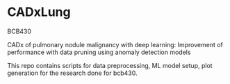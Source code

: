 # CADxLung
BCB430 <br />

CADx of pulmonary nodule malignancy with deep learning: Improvement of performance with data pruning using anomaly detection models

This repo contains scripts for data preprocessing, ML model setup, plot generation for the research done for bcb430.

